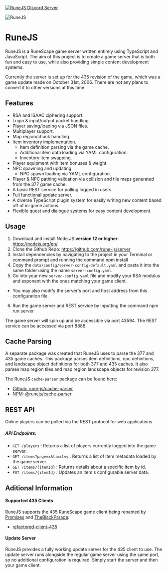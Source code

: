 [![RuneJS Discord Server](https://img.shields.io/discord/678751302297059336?label=RuneJS%20Discord&logo=discord)](https://discord.gg/5P74nSh)


![RuneJS](https://i.imgur.com/osF9OSD.png)

# RuneJS

RuneJS is a RuneScape game server written entirely using TypeScript and JavaScript. The aim of this project is to create a game server that is both fun and easy to use, while also providing simple content development systems.

Currently the server is set up for the 435 revision of the game, which was a game update made on October 31st, 2006. There are not any plans to convert it to other versions at this time.

## Features

- RSA and ISAAC ciphering support.
- Login & input/output packet handling.
- Player saving/loading via JSON files.
- Multiplayer support.
- Map region/chunk handling.
- Item inventory implementation.
  - Item definition parsing via the game cache.
  - Additional item data loading via YAML configuration.
  - Inventory item swapping.
- Player equipment with item bonuses & weight.
- NPC spawning and updating.
  - NPC spawn loading via YAML configuration.
- Player & NPC pathing validation via collision and tile maps generated from the 377 game cache.
- A basic REST service for polling logged in users.
- Full functional update server.
- A diverse TypeScript plugin system for easily writing new content based off of in-game actions.
- Flexible quest and dialogue systems for easy content development.

## Usage

1. Download and install Node.JS **version 12 or higher**: https://nodejs.org/en/
2. Clone the Github Repo: https://github.com/rune-js/server
3. Install dependencies by navigating to the project in your Terminal or command prompt and running the command npm install
4. Copy the `data/config/server-config-default.yaml` and paste it into the same folder using the name `server-config.yaml`. 
5. Go into your new `server-config.yaml` file and modify your RSA modulus and exponent with the ones matching your game client.
  - You may also modify the server's port and host address from this configuration file.
6. Run the game server and REST service by inputting the command npm run server

The game server will spin up and be accessible via port 43594. The REST service can be accessed via port 8888.

## Cache Parsing

A separate package was created that RuneJS uses to parse the 377 and 435 game caches. This package parses item definitions, npc definitions, and landscape object definitions for both 377 and 435 caches. It also parses map region tiles and map region landscape objects for revision 377. 

The RuneJS `cache-parser` package can be found here:

- [Github: rune-js/cache-parser](https://github.com/rune-js/cache-parser)
- [NPM: @runejs/cache-parser](https://www.npmjs.com/package/@runejs/cache-parser)

## REST API

Online players can be polled via the REST protocol for web applications.

##### API Endpoints:

- `GET /players` : Returns a list of players currently logged into the game server.
- `GET /items?page=x&limit=y` : Returns a list of item metadata loaded by the game server.
- `GET /items/{itemId}` : Returns details about a specific item by id.
- `PUT /items/{itemId}` : Updates an item's configurable server data.

## Aditional Information

#### Supported 435 Clients

RuneJS supports the 435 RuneScape game client being renamed by [Promises](https://github.com/Promises) and [TheBlackParade](https://github.com/TheBlackParade):

- [refactored-client-435](https://github.com/Promises/refactored-client-435)

#### Update Server

RuneJS provides a fully working update server for the 435 client to use. The update server runs alongside the regular game server using the same port, so no additional configuration is required. Simply start the server and then your game client.
